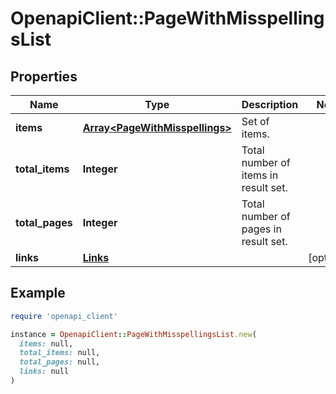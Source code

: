 # OpenapiClient::PageWithMisspellingsList

## Properties

| Name | Type | Description | Notes |
| ---- | ---- | ----------- | ----- |
| **items** | [**Array&lt;PageWithMisspellings&gt;**](PageWithMisspellings.md) | Set of items. |  |
| **total_items** | **Integer** | Total number of items in result set. |  |
| **total_pages** | **Integer** | Total number of pages in result set. |  |
| **links** | [**Links**](Links.md) |  | [optional] |

## Example

```ruby
require 'openapi_client'

instance = OpenapiClient::PageWithMisspellingsList.new(
  items: null,
  total_items: null,
  total_pages: null,
  links: null
)
```

